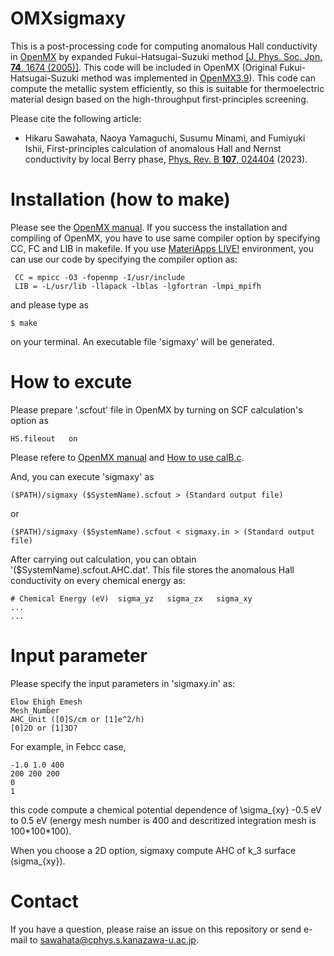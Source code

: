 # OMXsigmaxy

This is a post-processing code for computing anomalous Hall conductivity in [OpenMX](http://openmx-square.org/) by expanded Fukui-Hatsugai-Suzuki method [\[J. Phys. Soc. Jpn. **74**, 1674 (2005)\]](https://journals.jps.jp/doi/abs/10.1143/JPSJ.76.053702). This code will be included in OpenMX (Original Fukui-Hatsugai-Suzuki method was implemented in [OpenMX3.9](http://www.openmx-square.org/openmx_man3.9/node184.html)).
This code can compute the metallic system efficiently, so this is suitable for thermoelectric material design based on the high-throughput first-principles screening.

Please cite the following article:
- Hikaru Sawahata, Naoya Yamaguchi, Susumu Minami, and Fumiyuki Ishii, First-principles calculation of anomalous Hall and Nernst conductivity by local Berry phase, [Phys. Rev. B **107**, 024404](https://journals.aps.org/prb/abstract/10.1103/PhysRevB.107.024404) (2023).

# Installation (how to make)

Please see the [OpenMX manual](http://www.openmx-square.org/openmx_man3.9/node4.html).
If you success the installation and compiling of OpenMX, you have to use same compiler option by specifying CC, FC and LIB in makefile.
If you use [MateriApps LIVE!](http://cmsi.github.io/MateriAppsLive/) environment, you can use our code by specifying the compiler option as:
```
 CC = mpicc -O3 -fopenmp -I/usr/include
 LIB = -L/usr/lib -llapack -lblas -lgfortran -lmpi_mpifh
```
and please type as
```
$ make
```
on your terminal. An executable file 'sigmaxy' will be generated.

# How to excute

Please prepare '.scfout' file in OpenMX by turning on SCF calculation's option as
```shell script
HS.fileout   on
```
Please refere to [OpenMX manual](http://www.openmx-square.org/openmx_man3.9/node213.html) and [How to use calB.c](http://www.openmx-square.org/openmx_man3.9/node185.html).

And, you can execute 'sigmaxy' as
```shell script
($PATH)/sigmaxy ($SystemName).scfout > (Standard output file)
```
or
```shell script
($PATH)/sigmaxy ($SystemName).scfout < sigmaxy.in > (Standard output file)
```

After carrying out calculation, you can obtain '($SystemName).scfout.AHC.dat'.
This file stores the anomalous Hall conductivity on every chemical energy as:
```shell script
# Chemical Energy (eV)  sigma_yz   sigma_zx   sigma_xy
...
...
```
# Input parameter

Please specify the input parameters in 'sigmaxy.in' as:
```
Elow Ehigh Emesh
Mesh_Number
AHC_Unit ([0]S/cm or [1]e^2/h)
[0]2D or [1]3D?
```
For example, in Febcc case,
```
-1.0 1.0 400
200 200 200
0
1
```
this code compute a chemical potential dependence of 
\sigma_{xy} -0.5 eV to 0.5 eV
(energy mesh number is 400 and descritized integration mesh is 100\*100\*100).

When you choose a 2D option, sigmaxy compute AHC of k_3 surface (sigma_{xy}).

# Contact

If you have a question, please raise an issue on this repository or send e-mail to sawahata@cphys.s.kanazawa-u.ac.jp.
